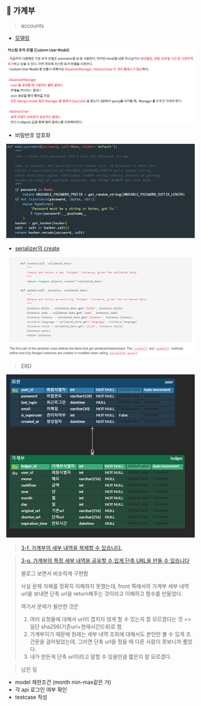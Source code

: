 ## :book: 가계부

> accounts

- [모델링](https://iamthejiheee.tistory.com/78)

![image-20230105154416134](README.assets/image-20230105154416134.png)

- 비밀번호 암호화

![image-20230105153957786](README.assets/image-20230105153957786.png)

- [serializer의 create](https://www.django-rest-framework.org/tutorial/1-serialization/)

![image-20230105153154203](README.assets/image-20230105153154203.png)

> ERD

![image-20230105031741816](README.assets/image-20230105031741816.png)

> [3-f. 가계부의 세부 내역을 복제할 수 있습니다.](https://docs.djangoproject.com/en/3.2/topics/db/queries/#copying-model-instances)

> [3-g. 가계부의 특정 세부 내역을 공유할 수 있게 단축 URL을 만들 수 있습니다](https://ninano1109.tistory.com/63)
>
> 블로그 보면서 비슷하게 구현함
>
> 사실 문제 자체를 정확히 이해하지 못했는데, 
> front 쪽에서의 가계부 세부 내역 url을 보내면 단축 url을 return해주는 것이라고 이해하고 함수를 만들었다.
>
> 여기서 문제가 될만한 것은
>
> 1. 여러 요청들에 대해서 url이 겹치지 않게 할 수 있는지 잘 모르겠다는 것 => 일단 sha256(기존url+현재시간)[:8]로 함
> 2. 가계부이기 때문에 원래는 세부 내역 조회에 대해서도 본인만 볼 수 있게 조건문을 걸어뒀었는데, 그러면 단축 url을 줬을 때 다른 사람이 못보니까 풀었다.
> 3. 내가 만든게 단축 url이라고 말할 수 있을만큼 짧은지 잘 모르겠다.



> 남은 일

- model 제한조건 (month min-max같은 거)
- 각 api 로그인 여부 확인
- testcase 작성

